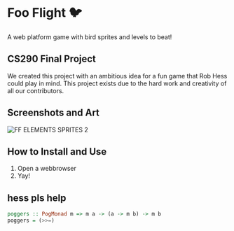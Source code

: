 # Foo Flight :bird:

A web platform game with bird sprites and levels to beat!

## CS290 Final Project

We created this project with an ambitious idea for a fun game that Rob Hess could play in mind. This project exists due to the hard work and creativity of all our contributors.

## Screenshots and Art

![FF ELEMENTS SPRITES 2](https://user-images.githubusercontent.com/29801241/118744097-8bd25a80-b808-11eb-9da6-d8065e0bd058.jpg)

## How to Install and Use

1. Open a webbrowser
2. Yay!

## hess pls help
```haskell
poggers :: PogMonad m => m a -> (a -> m b) -> m b
poggers = (>>=)
```
